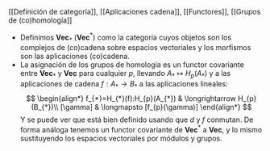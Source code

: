[[Definición de categoría]], [[Aplicaciones cadena]], [[Functores]], [[Grupos de (co)homología]]

- Definimos $\mathbf{Vec}_{*}$ ($\mathbf{Vec}^{*}$) como la categoría cuyos objetos son los complejos de (co)cadena sobre espacios vectoriales y los morfismos son las aplicaciones (co)cadena.
- La asignación de los grupos de homología es un functor covariante entre $\mathbf{Vec}_{*}$ y $\mathbf{Vec}$ para cualquier $p$, llevando $A_{*} \longmapsto H_{p}(A_{*})$ y a las aplicaciones de cadena $f:A_{*}\longrightarrow B_{*}$ a las aplicaciones lineales:$$
\begin{align*}
f_{*}=H_{*}(f):H_{p}(A_{*}) & \longrightarrow H_{p}(B_{*})\\
[\gamma] & \longmapsto [f_{p}(\gamma)]
\end{align*}
$$Y se puede ver que está bien definido usando que $d$ y $f$ conmutan. De forma análoga tenemos un functor covariante de $\mathbf{Vec}^{*}$ a $\mathbf{Vec}$, y lo mismo sustituyendo los espacios vectoriales por módulos y grupos.
